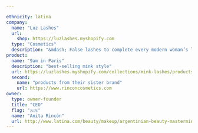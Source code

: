 ```yaml
---

ethnicity: latina
company:
  name: "Luz Lashes"
  url:
    shop: https://luzlashes.myshopify.com
  type: "Cosmetics"
  description: "&mdash; False lashes to complete every modern woman’s look"
product:
  name: "9am in Paris"
  description: "best-selling mink style"
  url: https://luzlashes.myshopify.com/collections/mink-lashes/products/9am-in-paris
  second:
    name: "products from their sister brand"
    url: https://www.rinconcosmetics.com
owner:
  type: owner-founder
  title: "CEO"
  flag: "🇦🇷"
  name: "Anita Rincón"
  url: http://www.latina.com/beauty/makeup/argentinian-beauty-mastermind-behind-glam-school-luz-lashes-and-more
---
```

